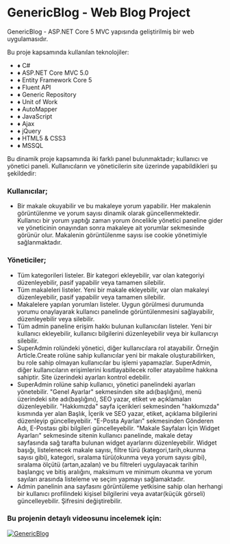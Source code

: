 
# GenericBlog - Web Blog Project

GenericBlog - ASP.NET Core 5 MVC yapısında geliştirilmiş bir web uygulamasıdır. 

Bu proje kapsamında kullanılan teknolojiler:

- ♦ C#
- ♦ ASP.NET Core MVC 5.0
- ♦ Entity Framework Core 5
- ♦ Fluent API
- ♦ Generic Repository
- ♦ Unit of Work
- ♦ AutoMapper
- ♦ JavaScript 
- ♦ Ajax
- ♦ jQuery
- ♦ HTML5 & CSS3
- ♦ MSSQL

Bu dinamik proje kapsamında iki farklı panel bulunmaktadır; kullanıcı ve yönetici paneli. Kullanıcıların ve yöneticilerin site üzerinde yapabildikleri şu şekildedir:

### Kullanıcılar;
 - Bir makale okuyabilir ve bu makaleye yorum yapabilir. Her makalenin görüntülenme ve yorum sayısı dinamik olarak güncellenmektedir. Kullanıcı bir yorum yaptığı zaman yorum öncelikle yönetici paneline gider ve yöneticinin onayından sonra makaleye ait yorumlar sekmesinde görünür olur. Makalenin görüntülenme sayısı ise cookie yönetimiyle sağlanmaktadır. 
 ### Yöneticiler;
 - Tüm kategorileri listeler. Bir kategori ekleyebilir, var olan kategoriyi düzenleyebilir, pasif yapabilir veya tamamen silebilir.
 - Tüm makaleleri listeler. Yeni bir makale ekleyebilir, var olan makaleyi düzenleyebilir, pasif yapabilir veya tamamen silebilir.
 - Makalelere yapılan yorumları listeler. Uygun görülmesi durumunda yorumu onaylayarak kullanıcı panelinde görüntülenmesini sağlayabilir, düzenleyebilir veya silebilir.
 - Tüm admin paneline erişim hakkı bulunan kullanıcıları listeler. Yeni bir kullanıcı ekleyebilir, kullanıcı bilgilerini düzenleyebilir veya bir kullanıcıyı silebilir.
 - SuperAdmin rolündeki yönetici, diğer kullanıcılara rol atayabilir. Örneğin Article.Create rolüne sahip kullanıcılar yeni bir makale oluşturabilirken, bu role sahip olmayan kullanıcılar bu işlemi yapamazlar. SuperAdmin, diğer kullanıcıların erişimlerini kısıtlayabilecek roller atayabilme hakkına sahiptir. Site üzerindeki ayarları kontrol edebilir.
 - SuperAdmin rolüne sahip kullanıcı, yönetici panelindeki ayarları yönetebilir. "Genel Ayarlar" sekmesinden site adı(başlığını), menü üzerindeki site adı(başlığını), SEO yazar, etiket ve açıklamaları düzenleyebilir. "Hakkımızda" sayfa içerikleri sekmesinden "hakkımızda" kısmında yer alan Başlık, İçerik ve SEO yazar, etiket, açıklama bilgilerini düzenleyip güncelleyebilir. "E-Posta Ayarları" sekmesinden Gönderen Adı, E-Postası gibi bilgileri güncelleyebilir. "Makale Sayfaları İçin Widget Ayarları" sekmesinde sitenin kullanıcı panelinde, makale detay sayfasında sağ tarafta bulunan widget ayarlarını düzenleyebilir. Widget başığı, listelenecek makale sayısı, filtre türü (kategori,tarih,okunma sayısı gibi), kategori, sıralama türü(okunma veya yorum sayısı gibi), sıralama ölçütü (artan,azalan) ve bu filtreleri uygulayacak tarihin başlangıç ve bitiş aralığını, maksimum ve minimum okunma ve yorum sayıları arasında listeleme ve seçim yapmayı sağlamaktadır. 
 - Admin panelinin ana sayfasını görüntüleme yetkisine sahip olan herhangi bir kullanıcı profilindeki kişisel bilgilerini veya avatar(küçük görseli) güncelleyebilir. Şifresini değiştirebilir. 
 ### Bu projenin detaylı videosunu incelemek için:

 [![GenericBlog](https://i.ytimg.com/an_webp/26r4PK7FEcA/mqdefault_6s.webp?du=3000&sqp=COCtyJ4G&rs=AOn4CLCq5prw65oYZa32uuHdtTCn0AV-4w)](https://youtu.be/26r4PK7FEcA)

